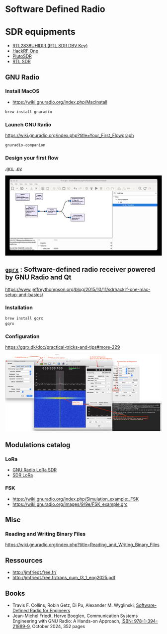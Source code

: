 # Software Defined Radio


# SDR equipments

* [RTL2838UHIDIR (RTL SDR DBV Key)](https://www.passion-radio.fr/recepteurs-sdr/rtl-sdr-r820t2-248.html)
* [HackRF One](https://www.passion-radio.fr/emetteur-sdr/hackrf-sdr-75.html)
* [PlutoSDR](https://www.passion-radio.fr/emetteur-sdr/pluto-sdr-788.html)
* [RTL SDR](https://www.rtl-sdr.com/)

## GNU Radio

### Install MacOS
* https://wiki.gnuradio.org/index.php/MacInstall

```bash
brew install gnuradio
```

### Launch GNU Radio

https://wiki.gnuradio.org/index.php?title=Your_First_Flowgraph

```bash
gnuradio-companion
```

### Design your first flow

[.grc](first.grc), [.py](first.py)

![](media/first.jpg)

## [`gqrx`](https://www.gqrx.dk/) : Software-defined radio receiver powered by GNU Radio and Qt

https://www.jeffreythompson.org/blog/2015/10/11/sdrhackrf-one-mac-setup-and-basics/

### Installation
```bash
brew install gqrx
gqrx
```
### Configuration

https://gqrx.dk/doc/practical-tricks-and-tips#more-229

![gqrx](media/gqrx.jpg)


## Modulations catalog

### LoRa
* [GNU Radio LoRa SDR](https://github.com/tapparelj/gr-lora_sdr)
* [SDR LoRa](https://www.google.fr/search?num=100&site=&source=hp&q=SDR+lora)

### FSK
* https://wiki.gnuradio.org/index.php/Simulation_example:_FSK
* https://wiki.gnuradio.org/images/9/9e/FSK_example.grc



## Misc

### Reading and Writing Binary Files

https://wiki.gnuradio.org/index.php?title=Reading_and_Writing_Binary_Files

## Ressources

* http://jmfriedt.free.fr/ 
* http://jmfriedt.free.fr/trans_num_l3_1_eng2025.pdf

## Books

* Travis F. Collins, Robin Getz, Di Pu, Alexander M. Wyglinski, [Software-Defined Radio for Engineers](docs/SDR4Engineers.pdf)
* Jean-Michel Friedt, Herve Boeglen, Communication Systems Engineering with GNU Radio: A Hands-on Approach, [ISBN: 978-1-394-21889-9](https://www.wiley.com/en-us/Communication+Systems+Engineering+with+GNU+Radio%3A+A+Hands-on+Approach-p-9781394218899), October 2024, 352 pages
